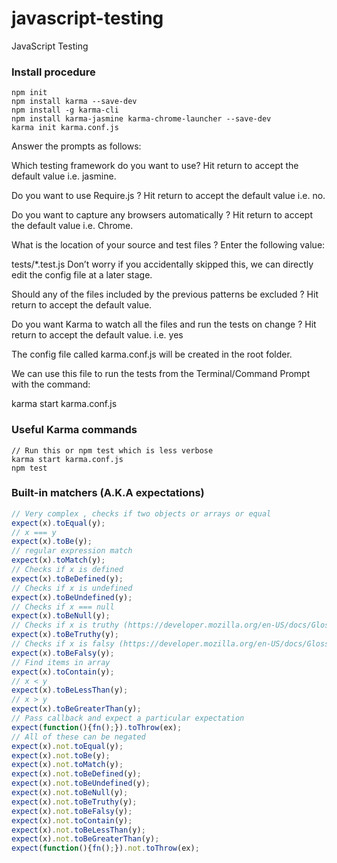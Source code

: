 # javascript-testing
JavaScript Testing

### Install procedure

```shell
npm init
npm install karma --save-dev
npm install -g karma-cli
npm install karma-jasmine karma-chrome-launcher --save-dev
karma init karma.conf.js
```

Answer the prompts as follows:

Which testing framework do you want to use?
Hit return to accept the default value i.e. jasmine.

Do you want to use Require.js ?
Hit return to accept the default value i.e. no.

Do you want to capture any browsers automatically ?
Hit return to accept the default value i.e. Chrome.

What is the location of your source and test files ?
Enter the following value:

tests/*.test.js
Don’t worry if you accidentally skipped this, we can directly edit the config file at a later stage.

Should any of the files included by the previous patterns be excluded ?
Hit return to accept the default value.

Do you want Karma to watch all the files and run the tests on change ?
Hit return to accept the default value. i.e. yes

The config file called karma.conf.js will be created in the root folder.

We can use this file to run the tests from the Terminal/Command Prompt with the command:

karma start karma.conf.js

### Useful Karma commands

```shell
// Run this or npm test which is less verbose
karma start karma.conf.js
npm test
```

### Built-in matchers (A.K.A expectations)

```javascript
// Very complex , checks if two objects or arrays or equal
expect(x).toEqual(y);
// x === y
expect(x).toBe(y);
// regular expression match
expect(x).toMatch(y);
// Checks if x is defined
expect(x).toBeDefined(y);
// Checks if x is undefined
expect(x).toBeUndefined(y);
// Checks if x === null
expect(x).toBeNull(y);
// Checks if x is truthy (https://developer.mozilla.org/en-US/docs/Glossary/Truthy)
expect(x).toBeTruthy(y);
// Checks if x is falsy (https://developer.mozilla.org/en-US/docs/Glossary/Falsy)
expect(x).toBeFalsy(y);
// Find items in array
expect(x).toContain(y);
// x < y
expect(x).toBeLessThan(y);
// x > y
expect(x).toBeGreaterThan(y);
// Pass callback and expect a particular expectation
expect(function(){fn();}).toThrow(ex);
// All of these can be negated
expect(x).not.toEqual(y);
expect(x).not.toBe(y);
expect(x).not.toMatch(y);
expect(x).not.toBeDefined(y);
expect(x).not.toBeUndefined(y);
expect(x).not.toBeNull(y);
expect(x).not.toBeTruthy(y);
expect(x).not.toBeFalsy(y);
expect(x).not.toContain(y);
expect(x).not.toBeLessThan(y);
expect(x).not.toBeGreaterThan(y);
expect(function(){fn();}).not.toThrow(ex);
```